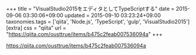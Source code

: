 +++
title = "VisualStudio2015をエディタとしてTypeScriptする"
date = 2015-09-06 03:30:06+09:00
updated = 2015-09-10 03:23:24+09:00
taxonomies.tags = ['qiita', 'Node.js', 'TypeScript', 'gulp', 'VisualStudio2015']
[extra]
css = "qiita"
url = "https://qiita.com/ousttrue/items/b475c2feab007536094a"
+++

<https://qiita.com/ousttrue/items/b475c2feab007536094a>

